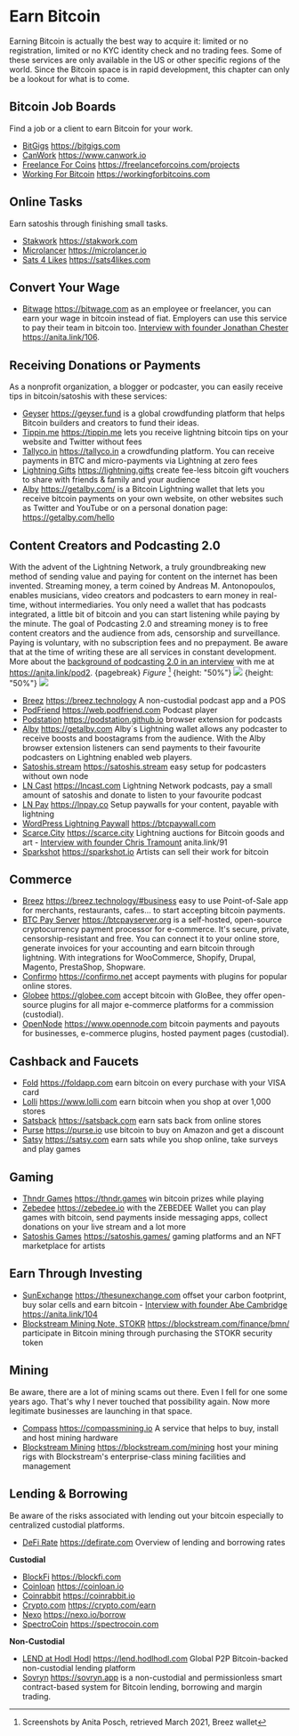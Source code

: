 # Earn Bitcoin
Earning Bitcoin is actually the best way to acquire it: limited or no registration, limited or no KYC identity check and no trading fees. Some of these services are only available in the US or other specific regions of the world. Since the Bitcoin space is in rapid development, this chapter can only be a lookout for what is to come.

## Bitcoin Job Boards
Find a job or a client to earn Bitcoin for your work.
* [BitGigs](https://bitgigs.com/) https://bitgigs.com
* [CanWork](https://www.canwork.io/) https://www.canwork.io
* [Freelance For Coins](https://freelanceforcoins.com/projects) https://freelanceforcoins.com/projects
* [Working For Bitcoin](https://workingforbitcoins.com/) https://workingforbitcoins.com

## Online Tasks
Earn satoshis through finishing small tasks.
* [Stakwork](https://stakwork.com) https://stakwork.com
* [Microlancer](https://microlancer.io/) https://microlancer.io
* [Sats 4 Likes](https://sats4likes.com) https://sats4likes.com

## Convert Your Wage
* [Bitwage](https://www.bitwage.com/) https://bitwage.com as an employee or freelancer, you can earn your wage in bitcoin instead of fiat. Employers can use this service to pay their team in bitcoin too. [Interview with founder Jonathan Chester](https://anita.link/106) https://anita.link/106.

## Receiving Donations or Payments
As a nonprofit organization, a blogger or podcaster, you can easily receive tips in bitcoin/satoshis with these services:

* [Geyser](https://geyser.fund/) https://geyser.fund is a global crowdfunding platform that helps Bitcoin builders and creators to fund their ideas.
* [Tippin.me](https://tippin.me/) https://tippin.me lets you receive lightning bitcoin tips on your website and Twitter without fees
* [Tallyco.in](https://tallyco.in/) https://tallyco.in a crowdfunding platform. You can receive payments in BTC and micro-payments via Lightning at zero fees
* [Lightning Gifts](https://lightning.gifts/) https://lightning.gifts create fee-less bitcoin gift vouchers to share with friends & family and your audience
* [Alby](https://getalby.com/) https://getalby.com/ is a Bitcoin Lightning wallet that lets you receive bitcoin payments on your own website, on other websites such as Twitter and YouTube or on a personal donation page: https://getalby.com/hello

## Content Creators and Podcasting 2.0
With the advent of the Lightning Network, a truly groundbreaking new method of sending value and paying for content on the internet has been invented. Streaming money, a term coined by Andreas M. Antonopoulos, enables musicians, video creators and podcasters to earn money in real-time, without intermediaries. You only need a wallet that has podcasts integrated, a little bit of bitcoin and you can start listening while paying by the minute. The goal of Podcasting 2.0 and streaming money is to free content creators and the audience from ads, censorship and surveillance. Paying is voluntary, with no subscription fees and no prepayment. Be aware that at the time of writing these are all services in constant development. More about the [background of podcasting 2.0 in an interview](https://anita.link/pod2) with me at https://anita.link/pod2.
{pagebreak}
*Figure* [^78]
{height: "50%"}
![](resources/_breez-podcast.png)
{height: "50%"}
![](resources/_breez-podcast-boost.png)

* [Breez](https://breez.technology/) https://breez.technology A non-custodial podcast app and a POS
* [PodFriend](https://web.podfriend.com/) https://web.podfriend.com Podcast player
* [Podstation](https://podstation.github.io/) https://podstation.github.io browser extension for podcasts
* [Alby](https://getalby.com/) https://getalby.com Alby´s Lightning wallet allows any podcaster to receive boosts and boostagrams from the audience. With the Alby browser extension listeners can send payments to their favourite podcasters on Lightning enabled web players.
* [Satoshis.stream](https://satoshis.stream/) https://satoshis.stream easy setup for podcasters without own node
* [LN Cast](https://lncast.com/) https://lncast.com Lightning Network podcasts, pay a small amount of satoshis and donate to listen to your favourite podcast
* [LN Pay](https://lnpay.co/) https://lnpay.co Setup paywalls for your content, payable with lightning
* [WordPress Lightning Paywall](https://btcpaywall.com) https://btcpaywall.com
* [Scarce.City](https://scarce.city/) https://scarce.city Lightning auctions for Bitcoin goods and art - [Interview with founder Chris Tramount](https://anita.link/91) anita.link/91
* [Sparkshot](https://sparkshot.io/) https://sparkshot.io Artists can sell their work for bitcoin

## Commerce
* [Breez](https://breez.technology/#business) https://breez.technology/#business easy to use Point-of-Sale app for merchants, restaurants, cafes... to start accepting bitcoin payments.
* [BTC Pay Server](https://btcpayserver.org/) https://btcpayserver.org is a self-hosted, open-source cryptocurrency payment processor for e-commerce. It's secure, private, censorship-resistant and free. You can connect it to your online store, generate invoices for your accounting and earn bitcoin through lightning. With integrations for WooCommerce, Shopify, Drupal, Magento, PrestaShop, Shopware.
* [Confirmo](https://confirmo.net/) https://confirmo.net accept payments with plugins for popular online stores.
* [Globee](https://globee.com/) https://globee.com accept bitcoin with GloBee, they offer open-source plugins for all major e-commerce platforms for a commission (custodial).
* [OpenNode](https://www.opennode.com/) https://www.opennode.com bitcoin payments and payouts for businesses, e-commerce plugins, hosted payment pages (custodial).

## Cashback and Faucets
* [Fold](https://foldapp.com/) https://foldapp.com earn bitcoin on every purchase with your VISA card
* [Lolli](https://www.lolli.com/) https://www.lolli.com earn bitcoin when you shop at over 1,000 stores
* [Satsback](https://satsback.com/) https://satsback.com earn sats back from online stores
* [Purse](https://purse.io) https://purse.io use bitcoin to buy on Amazon and get a discount
* [Satsy](https://satsy.com/) https://satsy.com earn sats while you shop online, take surveys and play games

## Gaming
* [Thndr Games](https://thndr.games/games) https://thndr.games win bitcoin prizes while playing
* [Zebedee](https://zebedee.io/) https://zebedee.io with the ZEBEDEE Wallet you can play games with bitcoin, send payments inside messaging apps, collect donations on your live stream and a lot more
* [Satoshis Games](https://satoshis.games/) https://satoshis.games/ gaming platforms and an NFT marketplace for artists

## Earn Through Investing
* [SunExchange](https://thesunexchange.com/) https://thesunexchange.com offset your carbon footprint, buy solar cells and earn bitcoin - [Interview with founder Abe Cambridge](https://anita.link/104) https://anita.link/104
* [Blockstream Mining Note, STOKR](https://blockstream.com/finance/bmn/) https://blockstream.com/finance/bmn/ participate in Bitcoin mining through purchasing the STOKR security token

## Mining
Be aware, there are a lot of mining scams out there. Even I fell for one some years ago. That's why I never touched that possibility again. Now more legitimate businesses are launching in that space.

* [Compass](https://compassmining.io/) https://compassmining.io A service that helps to buy, install and host mining hardware
* [Blockstream Mining](https://blockstream.com/mining/) https://blockstream.com/mining host your mining rigs with Blockstream's enterprise-class mining facilities and management

## Lending & Borrowing

Be aware of the risks associated with lending out your bitcoin especially to centralized custodial platforms.

* [DeFi Rate](https://defirate.com/) https://defirate.com Overview of lending and borrowing rates

**Custodial**
* [BlockFi](https://blockfi.com/) https://blockfi.com
* [Coinloan](https://coinloan.io/) https://coinloan.io
* [Coinrabbit](https://coinrabbit.io/) https://coinrabbit.io
* [Crypto.com](https://crypto.com/earn) https://crypto.com/earn
* [Nexo](https://nexo.io/borrow) https://nexo.io/borrow
* [SpectroCoin](https://spectrocoin.com/) https://spectrocoin.com

**Non-Custodial**
* [LEND at Hodl Hodl](https://lend.hodlhodl.com/) https://lend.hodlhodl.com Global P2P Bitcoin-backed non-custodial lending platform
* [Sovryn](https://sovryn.app) https://sovryn.app is a non-custodial and permissionless smart contract-based system for Bitcoin lending, borrowing and margin trading.

[^78]: Screenshots by Anita Posch, retrieved March 2021, Breez wallet

